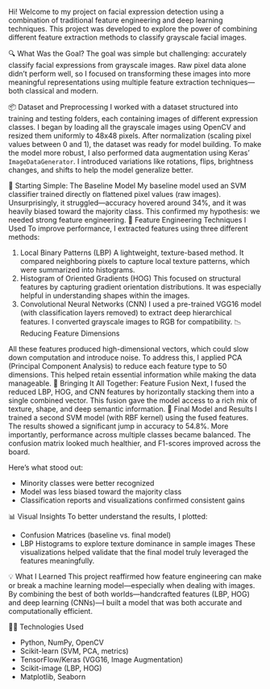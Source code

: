 Hi! Welcome to my project on facial expression detection using a combination of traditional feature engineering and deep learning techniques. This project was developed to explore the power of combining different feature extraction methods to classify grayscale facial images.

 🔍 What Was the Goal?
The goal was simple but challenging: accurately classify facial expressions from grayscale images. Raw pixel data alone didn’t perform well, so I focused on transforming these images into more meaningful representations using multiple feature extraction techniques—both classical and modern.

📦 Dataset and Preprocessing
I worked with a dataset structured into training and testing folders, each containing images of different expression classes. I began by loading all the grayscale images using OpenCV and resized them uniformly to 48x48 pixels. After normalization (scaling pixel values between 0 and 1), the dataset was ready for model building.
To make the model more robust, I also performed data augmentation using Keras’ `ImageDataGenerator`. I introduced variations like rotations, flips, brightness changes, and shifts to help the model generalize better.

🔹 Starting Simple: The Baseline Model
My baseline model used an SVM classifier trained directly on flattened pixel values (raw images). Unsurprisingly, it struggled—accuracy hovered around 34%, and it was heavily biased toward the majority class. This confirmed my hypothesis: we needed strong feature engineering.
🔬 Feature Engineering Techniques I Used
To improve performance, I extracted features using three different methods:
1. Local Binary Patterns (LBP)
   A lightweight, texture-based method. It compared neighboring pixels to capture local texture patterns, which were summarized into histograms.
2. Histogram of Oriented Gradients (HOG)
   This focused on structural features by capturing gradient orientation distributions. It was especially helpful in understanding shapes within the images.
3. Convolutional Neural Networks (CNN)
   I used a pre-trained VGG16 model (with classification layers removed) to extract deep hierarchical features. I converted grayscale images to RGB for compatibility.
📉 Reducing Feature Dimensions

All these features produced high-dimensional vectors, which could slow down computation and introduce noise. To address this, I applied PCA (Principal Component Analysis) to reduce each feature type to 50 dimensions. This helped retain essential information while making the data manageable.
🔗 Bringing It All Together: Feature Fusion
Next, I fused the reduced LBP, HOG, and CNN features by horizontally stacking them into a single combined vector. This fusion gave the model access to a rich mix of texture, shape, and deep semantic information.
🚀 Final Model and Results
I trained a second SVM model (with RBF kernel) using the fused features. The results showed a significant jump in accuracy to 54.8%. More importantly, performance across multiple classes became balanced. The confusion matrix looked much healthier, and F1-scores improved across the board.

Here’s what stood out:
* Minority classes were better recognized
* Model was less biased toward the majority class
* Classification reports and visualizations confirmed consistent gains

📊 Visual Insights
To better understand the results, I plotted:
* Confusion Matrices (baseline vs. final model)
* LBP Histograms to explore texture dominance in sample images
These visualizations helped validate that the final model truly leveraged the features meaningfully.

💡 What I Learned
This project reaffirmed how feature engineering can make or break a machine learning model—especially when dealing with images. By combining the best of both worlds—handcrafted features (LBP, HOG) and deep learning (CNNs)—I built a model that was both accurate and computationally efficient.

👨‍💻 Technologies Used
* Python, NumPy, OpenCV
* Scikit-learn (SVM, PCA, metrics)
* TensorFlow/Keras (VGG16, Image Augmentation)
* Scikit-image (LBP, HOG)
* Matplotlib, Seaborn


